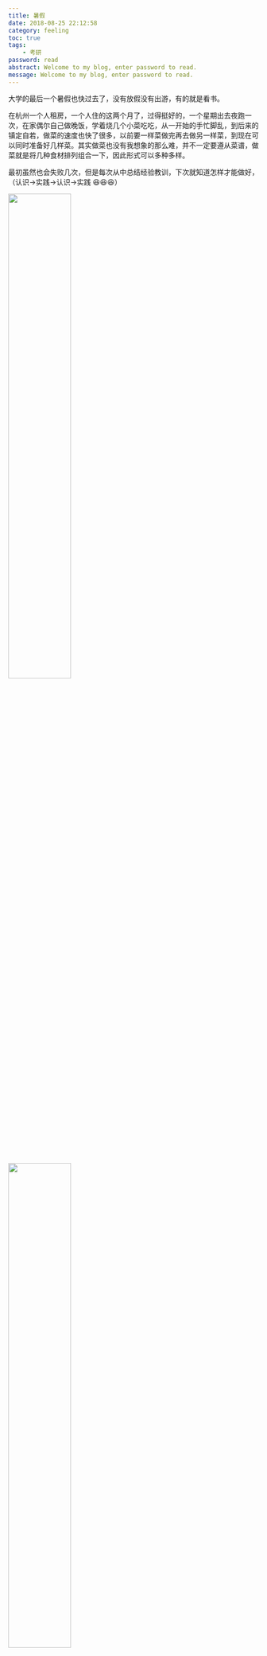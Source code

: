 ```yaml
---
title: 暑假
date: 2018-08-25 22:12:58
category: feeling
toc: true
tags:
    - 考研
password: read
abstract: Welcome to my blog, enter password to read.
message: Welcome to my blog, enter password to read.
---
```


大学的最后一个暑假也快过去了，没有放假没有出游，有的就是看书。

在杭州一个人租房，一个人住的这两个月了，过得挺好的，一个星期出去夜跑一次，在家偶尔自己做晚饭，学着烧几个小菜吃吃，从一开始的手忙脚乱，到后来的镇定自若，做菜的速度也快了很多，以前要一样菜做完再去做另一样菜，到现在可以同时准备好几样菜。其实做菜也没有我想象的那么难，并不一定要遵从菜谱，做菜就是将几种食材排列组合一下，因此形式可以多种多样。

最初虽然也会失败几次，但是每次从中总结经验教训，下次就知道怎样才能做好，（认识->实践->认识->实践 😆😆😆）

<img src="2.png" width="50%" />

<img src="3.png" width="50%" />

<img src="4.png" width="50%" />


-------

暑假上课期间还认识了一个很有趣的人，很热心的一个人，有什么好事总是会想到我，让我也是很感动，她喜欢看各种各样的书，还喜欢看些有深度的看电影，很神奇的是，她的购物车的不少东西和我的很像，都是我曾经买过，或者以后想买的。总的来说，有很多观念相同，有共同的爱好，和她很聊得来，也是个很有意思的人，很高兴能认识她。


基本上每天早上6：45起床，然后晚上差不多9点回来，也算是提前体验了 未来朝九晚九，一周无休的生活了。

有时候吧在房间里也会不想学习，宁可玩会手机，消磨时光，也不想看书。

&nbsp;

-------


昨天临走前，政治老师说，

“暑假之后每天留给政治的时间至少有2小时，
每天学习的时间至少要12小时，
哪怕牺牲睡觉的时间，也不能牺牲考研复习的时间。”

时间真的不多了，不能再浪费时间了。好好努力四个月，之后就可以看很多喜欢的书
《达芬奇传》
《乌合之众》
《梦的解析》
《文化苦旅》
《千年一叹》
《资本论》
&nbsp;&nbsp;&nbsp; ...

<img src="1.png" width="50%">
